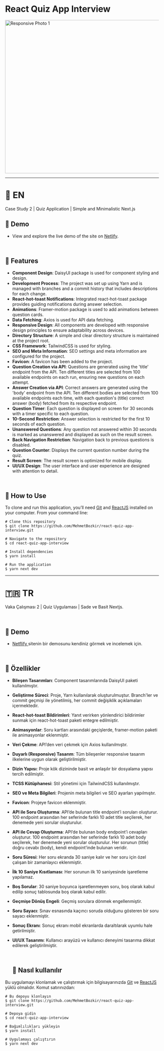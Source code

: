 # React Quiz App Interview

<img align="center" src="https://github.com/user-attachments/assets/5f33c453-9813-476a-9b10-f1ea7c70de96" height="500" width="1200" alt="Responsive Photo 1"/>

<hr> 

<p align="center"> 
  
# :england: EN
Case Study 2 | Quiz Application | Simple and Minimalistic Next.js
<br> 

## :link: Demo
  - View and explore the live demo of the site on <a target="_blank" href="https://react-quiz-app-interview-x.netlify.app/">Netlify</a>.

<br> 
  
:wrench: Features
  ------------------------------
  
- **Component Design**: DaisyUI package is used for component styling and design.
- **Development Process**: The project was set up using Yarn and is managed with branches and a commit history that includes descriptions for each change.
- **React-hot-toast Notifications**: Integrated react-hot-toast package provides guiding notifications during answer selection.
- **Animations**: Framer-motion package is used to add animations between question cards.
- **Data Fetching**: Axios is used for API data fetching.
- **Responsive Design**: All components are developed with responsive design principles to ensure adaptability across devices.
- **Directory Structure**: A simple and clear directory structure is maintained at the project root.
- **CSS Framework**: TailwindCSS is used for styling.
- **SEO and Meta Information**: SEO settings and meta information are configured for the project.
- **Favicon**: A favicon has been added to the project.
- **Question Creation via API**: Questions are generated using the 'title' endpoint from the API. Ten different titles are selected from 100 available endpoints on each run, ensuring new questions on each attempt.
- **Answer Creation via API**: Correct answers are generated using the 'body' endpoint from the API. Ten different bodies are selected from 100 available endpoints each time, with each question's (title) correct answer (body) fetched from its respective endpoint.
- **Question Timer**: Each question is displayed on screen for 30 seconds with a timer specific to each question.
- **10-Second Restriction**: Answer selection is restricted for the first 10 seconds of each question.
- **Unanswered Questions**: Any question not answered within 30 seconds is marked as unanswered and displayed as such on the result screen.
- **Back Navigation Restriction**: Navigation back to previous questions is disabled.
- **Question Counter**: Displays the current question number during the quiz.
- **Result Screen**: The result screen is optimized for mobile display.
- **UI/UX Design**: The user interface and user experience are designed with attention to detail.

<br> 

## :book: How to Use
To clone and run this application, you’ll need [Git](https://git-scm.com/downloads) and [ReactJS](https://reactjs.org/docs/getting-started.html) installed on your computer. From your command line:

```
# Clone this repository
$ git clone https://github.com/MehmetBozkir/react-quiz-app-interview.git

# Navigate to the repository
$ cd react-quiz-app-interview

# Install dependencies
$ yarn install

# Run the application
$ yarn next dev
```

<hr> 

# :tr: TR

Vaka Çalışması 2 | Quiz Uygulaması | Sade ve Basit Nextjs.

<p align="center"> 

<br> 

## :link: Demo
  - <a target="_blank" href="https://react-quiz-app-interview-x.netlify.app/"> Netflify </a> sitenin bir demosunu kendiniz görmek ve incelemek için.

<br> 
  
:wrench: Özellikler
  ------------------------------
  
- **Bileşen Tasarımları**: Component tasarımlarında DaisyUI paketi kullanılmıştır.
- **Geliştirme Süreci**: Proje, Yarn kullanılarak oluşturulmuştur. Branch'ler ve commit geçmişi ile yönetilmiş, her commit değişiklik açıklamaları içermektedir.
- **React-hot-toast Bildirimleri**: Yanıt verirken yönlendirici bildirimler sunmak için react-hot-toast paketi entegre edilmiştir.
- **Animasyonlar**: Soru kartları arasındaki geçişlerde, framer-motion paketi ile animasyonlar eklenmiştir.
- **Veri Çekme**: API’den veri çekmek için Axios kullanılmıştır.
- **Duyarlı (Responsive) Tasarım**: Tüm bileşenler responsive tasarım ilkelerine uygun olarak geliştirilmiştir.
- **Dizin Yapısı**: Proje kök dizininde basit ve anlaşılır bir dosyalama yapısı tercih edilmiştir.
- **TCSS Kütüphanesi**: Stil yönetimi için TailwindCSS kullanılmıştır.
- **SEO ve Meta Bilgileri**: Projenin meta bilgileri ve SEO ayarları yapılmıştır.
- **Favicon**: Projeye favicon eklenmiştir.
- **API ile Soru Oluşturma**: API’de bulunan title endpoint’i soruları oluşturur. 100 endpoint arasından her seferinde farklı 10 adet title seçilerek, her denemede yeni sorular oluşturulur.
- **API ile Cevap Oluşturma**: API’de bulunan body endpoint’i cevapları oluşturur. 100 endpoint arasından her seferinde farklı 10 adet body seçilerek, her denemede yeni sorular oluşturulur. Her sorunun (title) doğru cevabı (body), kendi endpoint’inde bulunan veridir.
- **Soru Süresi**: Her soru ekranda 30 saniye kalır ve her soru için özel çalışan bir zamanlayıcı eklenmiştir.
- **İlk 10 Saniye Kısıtlaması**: Her sorunun ilk 10 saniyesinde işaretleme yapılamaz.
- **Boş Sorular**: 30 saniye boyunca işaretlenmeyen soru, boş olarak kabul edilip sonuç tablosunda boş olarak kabul edilir.
- **Geçmişe Dönüş Engeli**: Geçmiş sorulara dönmek engellenmiştir.
- **Soru Sayacı**: Sınav esnasında kaçıncı soruda olduğunu gösteren bir soru sayacı eklenmiştir.
- **Sonuç Ekranı**: Sonuç ekranı mobil ekranlarda daraltılarak uyumlu hale getirilmiştir.
- **UI/UX Tasarımı**: Kullanıcı arayüzü ve kullanıcı deneyimi tasarıma dikkat edilerek geliştirilmiştir.

  <br> 

 
  ## :book: Nasıl kullanılır
Bu uygulamayı klonlamak ve çalıştırmak için bilgisayarınızda [Git](https://git-scm.com/downloads) ve [ReactJS](https://reactjs.org/docs/getting-started.html) yüklü olmalıdır. Komut satırınızdan:

```
# Bu depoyu klonlayın
$ git clone https://github.com/MehmetBozkir/react-quiz-app-interview.git

# Depoya gidin
$ cd react-quiz-app-interview

# Bağımlılıkları yükleyin
$ yarn install

# Uygulamayı çalıştırın
$ yarn next dev
```
